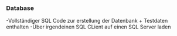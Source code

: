 ### Database

-Vollständiger SQL Code zur erstellung der Datenbank + Testdaten enthalten
-Über irgendeinen SQL CLient auf einen SQL Server laden
